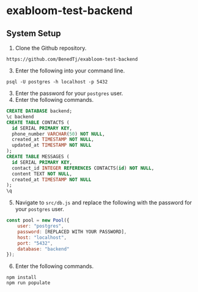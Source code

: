 # exabloom-test-backend
## System Setup
1. Clone the Github repository.
```
https://github.com/BenedTj/exabloom-test-backend
``` 
3. Enter the following into your command line.
```
psql -U postgres -h localhost -p 5432
```
3. Enter the password for your `postgres` user.
4. Enter the following commands.
~~~~sql
CREATE DATABASE backend;
\c backend
CREATE TABLE CONTACTS (
  id SERIAL PRIMARY KEY,
  phone_number VARCHAR(50) NOT NULL,
  created_at TIMESTAMP NOT NULL,
  updated_at TIMESTAMP NOT NULL
);
CREATE TABLE MESSAGES (
  id SERIAL PRIMARY KEY,
  contact_id INTEGER REFERENCES CONTACTS(id) NOT NULL,
  content TEXT NOT NULL,
  created_at TIMESTAMP NOT NULL
);
\q
~~~~
5. Navigate to `src/db.js` and replace the following with the password for your `postgres` user.
```javascript
const pool = new Pool({
    user: "postgres",
    password: [REPLACED WITH YOUR PASSWORD],
    host: "localhost",
    port: "5432",
    database: "backend"
});
```
6. Enter the following commands.
```
npm install
npm run populate
```
